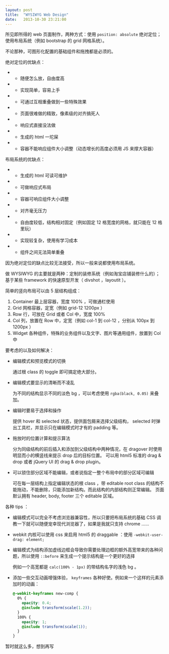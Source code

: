 ```yaml
---
layout: post
title:  "WYSIWYG Web Design"
date:   2013-10-30 23:21:00
---
```


所见即所得的 web 页面制作，两种方式：使用 `position: absolute` 绝对定位；使用布局系统（例如 bootstrap 的 grid 网格系统）。

不论那种，可图形化配置的基础组件和拖拽都是必须的。

绝对定位的优缺点：

-   + 随便怎么放，自由度高
-   + 实现简单，容易上手
-   + 可通过互相重叠做到一些特殊效果
-   - 页面很难做的精致，像素级的对齐搞死人
-   - 响应式直接没法做
-   - 生成的 html 一坨屎
-   - 容器不能响应组件大小调整（动态增长的高度必须用 JS 来撑大容器）

布局系统的优缺点：

-   + 生成的 html 可读可维护
-   + 可做响应式布局
-   + 容器可响应组件大小调整
-   + 对齐毫无压力
-   - 自由度较低，结构相对固定（例如固定 12 格宽度的网格，就只能在 12 格里玩）
-   - 实现较复杂，使用有学习成本
-   - 组件之间无法简单重叠

因为绝对定位的缺点比较无法接受，所以一般来说都使用布局系统。

做 WYSIWYG 的主要就是两种：定制的装修系统（例如淘宝店铺装修什么的）；基于某些 framework 的快速原型开发（ divshot ，layoutit ）。

简单的竖向布局可以由 5 层结构组成：

1.  Container 最上层容器，宽度 100% ，可做通栏使用
2.  Grid 网格容器，定宽（例如 grid-12 1200px ）
3.  Row 行，可放在 Grid 或者 Col 中，宽度 100%
4.  Col 列，放置在 Row 中，定宽（例如 col-1 到 col-12 ，分别从 100px 到 1200px ）
5.  Widget 各种组件，特殊的业务组件以及文字、图片等通用组件，放置到 Col 中

要考虑的以及如何解决：

-   编辑模式和预览模式的切换

    通过根 class 的 toggle 即可搞定绝大部分。

-   编辑模式要显示的清晰而不凌乱

    为不同的结构显示不同的淡色 bg ，可以考虑使用 `rgba(black, 0.05)` 来叠加。

-   编辑时要易于选择和操作

    提供 hover 和 selected 状态，提供面包屑来选择父级结构， selected 时弹出工具栏，并显示只在编辑模式时才有的 padding 等。

-   拖放时的位置计算和提示算法

    分为同级结构的前后插入和添加到父级结构中两种情况，在 dragover 时使用明显而小的横竖线来提示 drop 后的目标位置。
    可以用 html5 标准的 drag & drop 或者 jQuery UI 的 drag & drop plugin。

-   可以锁住部分区域不能编辑，或者说指定一整个布局中的部分区域可编辑

    可在每一层结构上指定编辑状态的根 class ，带 editable root class 的结构不能拖动，不能删除，只能添加新结构。而此结构的内部结构则正常编辑。
    页面默认拥有 header, body, footer 三个 editable 区域。

各种 tips ：

-   编辑模式可以完全不考虑浏览器兼容性，所以只要把布局系统的基础 CSS 调教一下就可以随便宠幸现代浏览器了，如果是我就只支持 chrome ……

-   webkit 内核可以使用 css 来启用 html5 的 draggable ：使用 `-webkit-user-drag: element;`

-   编辑模式为结构添加虚线边框会导致你需要处理边框的额外高宽带来的各种问题，所以使用 `::before` 来生成一个提示结构是一个更好的选择

    例如一个高宽都是 `calc(100% - 1px)` 的带结构名字的浅色 bg 。

-   添加一些交互动画增强体验， `keyframes` 各种好使。例如来一个这样的元素添加时的动画：

    ```scss
    @-webkit-keyframes new-comp {
      0% {
        opacity: 0.4;
        @include transform(scale(1.2));
      }
      100% {
        opacity: 1;
        @include transform(scale(1));
      }
    }
    ```

暂时就这么多，想到再写
